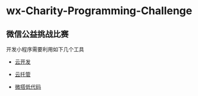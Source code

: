 # wx-Charity-Programming-Challenge
## 微信公益挑战比赛

开发小程序需要利用如下几个工具

- [云开发](https://developers.weixin.qq.com/miniprogram/dev/wxcloud/basis/getting-started.html)

- [云托管](https://developers.weixin.qq.com/miniprogram/dev/wxcloudrun/src/basic/intro.html)

- [微搭低代码](https://cloud.tencent.com/document/product/1301?from=10680)
